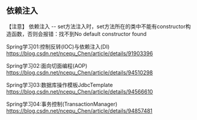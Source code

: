 
## 依赖注入

【注意】
依赖注入 -- set方法注入时，set方法所在的类中不能有constructor构造函数，否则会报错：找不到No default constructor found


Spring学习01:控制反转(IOC)与依赖注入(DI)
https://blog.csdn.net/ncepu_Chen/article/details/91903396

Spring学习02:面向切面编程(AOP)
https://blog.csdn.net/ncepu_Chen/article/details/94510298

Spring学习03:数据库操作模板JdbcTemplate
https://blog.csdn.net/ncepu_Chen/article/details/94566610

Spring学习04:事务控制(TransactionManager)
https://blog.csdn.net/ncepu_Chen/article/details/94857481